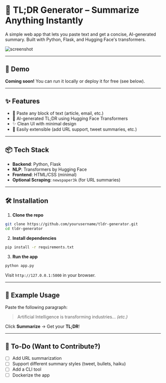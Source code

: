 # 🧠 TL;DR Generator – Summarize Anything Instantly

A simple web app that lets you paste text and get a concise, AI-generated summary. Built with Python, Flask, and Hugging Face's transformers.

![screenshot](https://via.placeholder.com/800x400?text=TL%3BDR+Generator+Screenshot)

---

## 🚀 Demo

**Coming soon!** You can run it locally or deploy it for free (see below).

---

## ✨ Features

- 🧾 Paste any block of text (article, email, etc.)
- 🧠 AI-generated TL;DR using Hugging Face Transformers
- ✨ Clean UI with minimal design
- 🔧 Easily extensible (add URL support, tweet summaries, etc.)

---

## 📦 Tech Stack

- **Backend**: Python, Flask
- **NLP**: Transformers by Hugging Face
- **Frontend**: HTML/CSS (minimal)
- **Optional Scraping**: `newspaper3k` (for URL summaries)

---

## 🛠️ Installation

1. **Clone the repo**

```bash
git clone https://github.com/yourusername/tldr-generator.git
cd tldr-generator
````

2. **Install dependencies**

```bash
pip install -r requirements.txt
```

3. **Run the app**

```bash
python app.py
```

Visit `http://127.0.0.1:5000` in your browser.

---

## 📄 Example Usage

Paste the following paragraph:

> Artificial Intelligence is transforming industries... *(etc.)*

Click **Summarize** → Get your **TL;DR**!

---

## 🧪 To-Do (Want to Contribute?)

* [ ] Add URL summarization
* [ ] Support different summary styles (tweet, bullets, haiku)
* [ ] Add a CLI tool
* [ ] Dockerize the app
